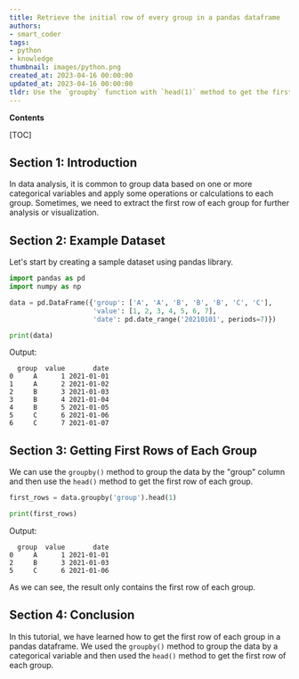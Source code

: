 ```yaml
---
title: Retrieve the initial row of every group in a pandas dataframe
authors:
- smart_coder
tags:
- python
- knowledge
thumbnail: images/python.png
created_at: 2023-04-16 00:00:00
updated_at: 2023-04-16 00:00:00
tldr: Use the `groupby` function with `head(1)` method to get the first row of each group in a pandas dataframe.
---
```


**Contents**

[TOC]

## Section 1: Introduction
In data analysis, it is common to group data based on one or more categorical variables and apply some operations or calculations to each group. Sometimes, we need to extract the first row of each group for further analysis or visualization.

## Section 2: Example Dataset
Let's start by creating a sample dataset using pandas library.

```python
import pandas as pd
import numpy as np

data = pd.DataFrame({'group': ['A', 'A', 'B', 'B', 'B', 'C', 'C'],
                     'value': [1, 2, 3, 4, 5, 6, 7],
                     'date': pd.date_range('20210101', periods=7)})

print(data)
```

Output:

```
  group  value       date
0     A      1 2021-01-01
1     A      2 2021-01-02
2     B      3 2021-01-03
3     B      4 2021-01-04
4     B      5 2021-01-05
5     C      6 2021-01-06
6     C      7 2021-01-07
```

## Section 3: Getting First Rows of Each Group
We can use the `groupby()` method to group the data by the "group" column and then use the `head()` method to get the first row of each group.

```python
first_rows = data.groupby('group').head(1)

print(first_rows)
```

Output:

```
  group  value       date
0     A      1 2021-01-01
2     B      3 2021-01-03
5     C      6 2021-01-06
```

As we can see, the result only contains the first row of each group.

## Section 4: Conclusion
In this tutorial, we have learned how to get the first row of each group in a pandas dataframe. We used the `groupby()` method to group the data by a categorical variable and then used the `head()` method to get the first row of each group.
